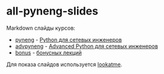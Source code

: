 # all-pyneng-slides

Markdown слайды курсов:

* [pyneng](https://github.com/pyneng/all-pyneng-slides/tree/main/pyneng) - [Python для сетевых инженеров](https://natenka.github.io/pyneng-online/)
* [advpyneng](https://github.com/pyneng/all-pyneng-slides/tree/main/advpyneng) - [Advanced Python для сетевых инженеров](https://natenka.github.io/advanced-pyneng-online/)
* [bonus](https://github.com/pyneng/all-pyneng-slides/tree/main/bonus) - [бонусных лекций](https://www.youtube.com/c/PyNEng/playlists)

Для показа слайдов используется [lookatme](https://github.com/d0c-s4vage/lookatme).
